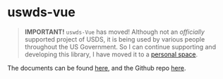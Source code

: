 # uswds-vue

> **IMPORTANT!** `uswds-Vue` has moved! Although not an *officially* supported project of USDS, it is being used by various people throughout the US Government. So I can continue supporting and developing this library, I have moved it to a [personal space](https://thepipster.github.io/uswds-vue). 

The documents can be found [here](https://thepipster.github.io/uswds-vue), and the Github repo [here](https://github.com/thepipster/uswds-vue).